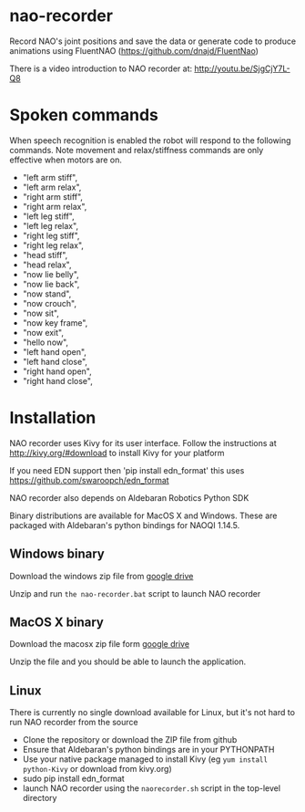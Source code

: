nao-recorder
============

Record NAO's joint positions and save the data or generate code to produce animations using FluentNAO (https://github.com/dnajd/FluentNao)

There is a video introduction to NAO recorder at: http://youtu.be/SjgCjY7L-Q8

Spoken commands
===============
When speech recognition is enabled the robot will respond to the following commands. Note movement and relax/stiffness commands are only effective when motors are on.  
* "left arm stiff",
* "left arm relax",
* "right arm stiff",
* "right arm relax",
* "left leg stiff",
* "left leg relax",
* "right leg stiff",
* "right leg relax",
* "head stiff",
* "head relax",
* "now lie belly",
* "now lie back",
* "now stand",
* "now crouch",
* "now sit",
* "now key frame",
* "now exit",
* "hello now",
* "left hand open",
* "left hand close",
* "right hand open",
* "right hand close",

Installation
============
NAO recorder uses Kivy for its user interface. Follow the instructions at http://kivy.org/#download to install Kivy for your platform

If you need EDN support then 'pip install edn_format' this uses https://github.com/swaroopch/edn_format

NAO recorder also depends on Aldebaran Robotics Python SDK

Binary distributions are available for MacOS X and Windows. These are packaged with Aldebaran's python bindings for NAOQI 1.14.5.

Windows binary
--------------
Download the windows zip file from 
[google drive](https://drive.google.com/folderview?id=0B7SclNdkbVzFZGx2VzFWZHI2eUU&usp=sharing)

Unzip and run `the nao-recorder.bat` script to launch NAO recorder

MacOS X binary
--------------
Download the macosx zip file form 
[google drive](https://drive.google.com/folderview?id=0B7SclNdkbVzFZGx2VzFWZHI2eUU&usp=sharing)

Unzip the file and you should be able to launch the application.

Linux
-----
There is currently no single download available for Linux, but it's not hard to run NAO recorder from the source
* Clone the repository or download the ZIP file from github
* Ensure that Aldebaran's python bindings are in your PYTHONPATH
* Use your native package managed to install Kivy (eg `yum install python-Kivy` or download from kivy.org)
* sudo pip install edn_format
* launch NAO recorder using the `naorecorder.sh` script in the top-level directory